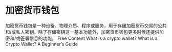# 加密货币钱包

加密货币钱包是一种设备、物理介质、程序或服务，用于存储加密货币交易的公共和/或私人密钥。除了存储密钥这一基本功能外，加密货币钱包更多时候还提供加密和/或签署信息的功能。
<ResourceGroupTitle>Free Content</ResourceGroupTitle>
<BadgeLink colorScheme='yellow' badgeText='Read' href='https://www.coinbase.com/learn/crypto-basics/what-is-a-crypto-wallet'>What is a crypto wallet?</BadgeLink>
<BadgeLink colorScheme='yellow' badgeText='Read' href='https://crypto.com/university/crypto-wallets'>What is a Crypto Wallet? A Beginner’s Guide</BadgeLink>
